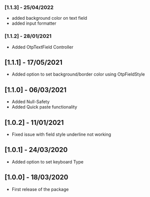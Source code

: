### [1.1.3] - 25/04/2022

* added background color on text field
* added input formatter

### [1.1.2] - 28/01/2021

* Added OtpTextField Controller

## [1.1.1] - 17/05/2021

* Added option to set background/border color using OtpFieldStyle

## [1.1.0] - 06/03/2021

* Added Null-Safety
* Added Quick paste functionality

## [1.0.2] - 11/01/2021

* Fixed issue with field style underline not working

## [1.0.1] - 24/03/2020

* Added option to set keyboard Type


## [1.0.0] - 18/03/2020

* First release of the package
